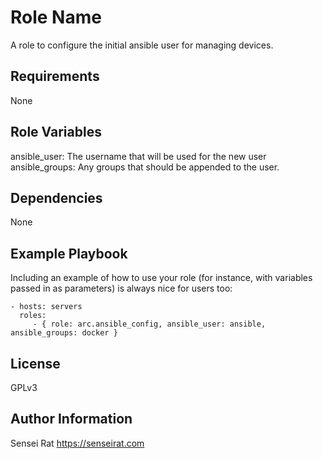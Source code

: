Role Name
=========

A role to configure the initial ansible user for managing devices.

Requirements
------------

None

Role Variables
--------------

ansible_user: The username that will be used for the new user
ansible_groups: Any groups that should be appended to the user.

Dependencies
------------

None

Example Playbook
----------------

Including an example of how to use your role (for instance, with variables passed in as parameters) is always nice for users too:

    - hosts: servers
      roles:
         - { role: arc.ansible_config, ansible_user: ansible, ansible_groups: docker }

License
-------

GPLv3

Author Information
------------------

Sensei Rat
https://senseirat.com
